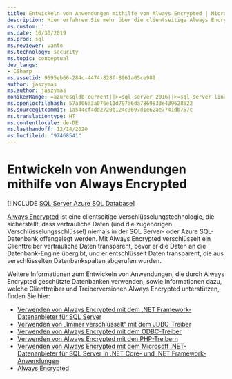 ```yaml
---
title: Entwickeln von Anwendungen mithilfe von Always Encrypted | Microsoft-Dokumentation
description: Hier erfahren Sie mehr über die clientseitige Always Encrypted-Technologie, mit der sichergestellt wird, dass vertrauliche Daten niemals in SQL Server oder Azure SQL-Datenbank offengelegt werden.
ms.custom: ''
ms.date: 10/30/2019
ms.prod: sql
ms.reviewer: vanto
ms.technology: security
ms.topic: conceptual
dev_langs:
- CSharp
ms.assetid: 9595eb66-284c-4474-828f-8961a05ce989
author: jaszymas
ms.author: jaszymas
monikerRange: =azuresqldb-current||>=sql-server-2016||>=sql-server-linux-2017||=azuresqldb-mi-current
ms.openlocfilehash: 57a306a3a076e11d797a6da7869833e439628622
ms.sourcegitcommit: 1a544cf4dd2720b124c3697d1e62ae7741db757c
ms.translationtype: HT
ms.contentlocale: de-DE
ms.lasthandoff: 12/14/2020
ms.locfileid: "97468541"
---
```

# <a name="develop-applications-using-always-encrypted"></a>Entwickeln von Anwendungen mithilfe von Always Encrypted
[!INCLUDE [SQL Server Azure SQL Database](../../../includes/applies-to-version/sql-asdb.md)]

[Always Encrypted](../../../relational-databases/security/encryption/always-encrypted-database-engine.md) ist eine clientseitige Verschlüsselungstechnologie, die sicherstellt, dass vertrauliche Daten (und die zugehörigen Verschlüsselungsschlüssel) niemals in der SQL Server- oder Azure SQL-Datenbank offengelegt werden. Mit Always Encrypted verschlüsselt ein Clienttreiber vertrauliche Daten transparent, bevor er die Daten an die Datenbank-Engine übergibt, und er entschlüsselt Daten transparent, die aus verschlüsselten Datenbankspalten abgerufen wurden.

Weitere Informationen zum Entwickeln von Anwendungen, die durch Always Encrypted geschützte Datenbanken verwenden, sowie Informationen dazu, welche Clienttreiber und Treiberversionen Always Encrypted unterstützen, finden Sie hier:

- [Verwenden von Always Encrypted mit dem .NET Framework-Datenanbieter für SQL Server](../../../relational-databases/security/encryption/develop-using-always-encrypted-with-net-framework-data-provider.md)
- [Verwenden von „Immer verschlüsselt“ mit dem JDBC-Treiber](../../../connect/jdbc/using-always-encrypted-with-the-jdbc-driver.md)
- [Verwenden von Always Encrypted mit dem ODBC-Treiber](../../../connect/odbc/using-always-encrypted-with-the-odbc-driver.md)
- [Verwenden von Always Encrypted mit den PHP-Treibern](../../../connect/php/using-always-encrypted-php-drivers.md)
- [Verwenden von Always Encrypted mit dem Microsoft .NET-Datenanbieter für SQL Server in .NET Core- und .NET Framework-Anwendungen](../../../connect/ado-net/sql/sqlclient-support-always-encrypted.md)
- [Always Encrypted](../../../relational-databases/security/encryption/always-encrypted-database-engine.md)
